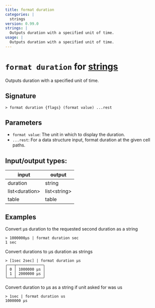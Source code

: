 ```yaml
---
title: format duration
categories: |
  strings
version: 0.99.0
strings: |
  Outputs duration with a specified unit of time.
usage: |
  Outputs duration with a specified unit of time.
---
```

<!-- This file is automatically generated. Please edit the command in https://github.com/nushell/nushell instead. -->

# `format duration` for [strings](/commands/categories/strings.md)

<div class='command-title'>Outputs duration with a specified unit of time.</div>

## Signature

```> format duration {flags} (format value) ...rest```

## Parameters

 -  `format value`: The unit in which to display the duration.
 -  `...rest`: For a data structure input, format duration at the given cell paths.


## Input/output types:

| input          | output       |
| -------------- | ------------ |
| duration       | string       |
| list\<duration\> | list\<string\> |
| table          | table        |
## Examples

Convert µs duration to the requested second duration as a string
```nu
> 1000000µs | format duration sec
1 sec
```

Convert durations to µs duration as strings
```nu
> [1sec 2sec] | format duration µs
╭───┬────────────╮
│ 0 │ 1000000 µs │
│ 1 │ 2000000 µs │
╰───┴────────────╯

```

Convert duration to µs as a string if unit asked for was us
```nu
> 1sec | format duration us
1000000 µs
```
